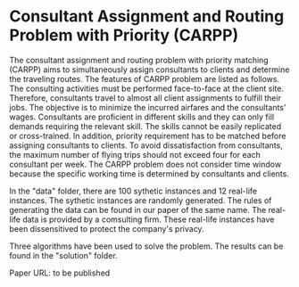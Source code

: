 # Consultant Assignment and Routing Problem with Priority (CARPP) 

The consultant assignment and routing problem with priority matching (CARPP) aims to simultaneously assign consultants to clients and determine the traveling routes. The features of CARPP problem are listed as follows. The consulting activities must be performed face-to-face at the client site. Therefore, consultants travel to almost all client assignments to fulfill their jobs. The objective is to minimize the incurred airfares and the consultants’ wages. Consultants are proficient in different skills and they can only fill demands requiring the relevant skill. The skills cannot be easily replicated or cross-trained. In addition, priority requirement has to be matched before assigning consultants to clients. To avoid dissatisfaction from consultants, the maximum number of flying trips should not exceed four for each consultant per week. The CARPP problem does not consider time window because the specific working time is determined by consultants and clients.

In the "data" folder, there are 100 sythetic instances and 12 real-life instances. The sythetic instances are randomly generated. The rules of generating the data can be found in our paper of the same name. The real-life data is provided by a comsulting firm. These real-life instances have been dissensitived to protect the company's privacy. 

Three algorithms have been used to solve the problem. The results can be found in the "solution" folder.

Paper URL: to be published
